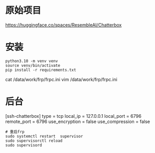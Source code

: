 # 原始项目
https://huggingface.co/spaces/ResembleAI/Chatterbox

# 安装
```
python3.10 -m venv venv
source venv/bin/activate
pip install -r requirements.txt

```
cat /data/work/frp/frpc.ini 
vim /data/work/frp/frpc.ini

# 后台
[ssh-chatterbox]
type = tcp
local_ip = 127.0.0.1
local_port = 6796
remote_port = 6796
use_encryption = false
use_compression = false
```
# 重启frp
sudo systemctl restart  supervisor
sudo supervisorctl reload
sudo supervisord